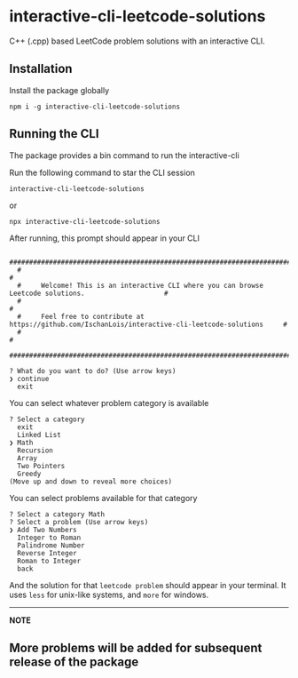 # interactive-cli-leetcode-solutions

C++ (.cpp) based LeetCode problem solutions with an interactive CLI.

## Installation

Install the package globally

```
npm i -g interactive-cli-leetcode-solutions
```

## Running the CLI

The package provides a bin command to run the interactive-cli

Run the following command to star the CLI session

```
interactive-cli-leetcode-solutions
```
or
```
npx interactive-cli-leetcode-solutions
```

After running, this prompt should appear in your CLI

```
  #######################################################################################################
  #                                                                                                     #
  #     Welcome! This is an interactive CLI where you can browse Leetcode solutions.                    #
  #                                                                                                     #
  #     Feel free to contribute at https://github.com/IschanLois/interactive-cli-leetcode-solutions     #
  #                                                                                                     #
  #######################################################################################################

? What do you want to do? (Use arrow keys)
❯ continue 
  exit 
```

You can select whatever problem category is available

```
? Select a category 
  exit 
  Linked List 
❯ Math 
  Recursion 
  Array 
  Two Pointers 
  Greedy 
(Move up and down to reveal more choices)
```

You can select problems available for that category

```
? Select a category Math
? Select a problem (Use arrow keys)
❯ Add Two Numbers 
  Integer to Roman 
  Palindrome Number 
  Reverse Integer 
  Roman to Integer 
  back 
```

And the solution for that `leetcode problem` should appear in your terminal. It uses `less` for unix-like systems, and `more` for windows.

---
**NOTE**

More problems will be added for subsequent release of the package
---

